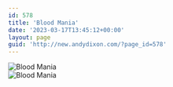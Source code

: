 ```yaml
---
id: 578
title: 'Blood Mania'
date: '2023-03-17T13:45:12+00:00'
layout: page
guid: 'http://new.andydixon.com/?page_id=578'
---
```


![Blood Mania](https://i0.wp.com/assets.g8x2.ldn.idrivee2-23.com/posters/Blood%20Mania%2001.jpg?w=1200&ssl=1 "Blood Mania")  
![Blood Mania](https://i0.wp.com/assets.g8x2.ldn.idrivee2-23.com/posters/Blood%20Mania%2002.jpg?w=1200&ssl=1 "Blood Mania")